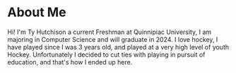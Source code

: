 # About Me

Hi! I'm Ty Hutchison a current Freshman at Quinnipiac University, I am majoring in Computer Science and will graduate in 2024. I love hockey, I have played since I was 3 years old, and played at a very high level of youth Hockey. Unfortunately I decided to cut ties with playing in pursuit of education, and that's how I ended up here.